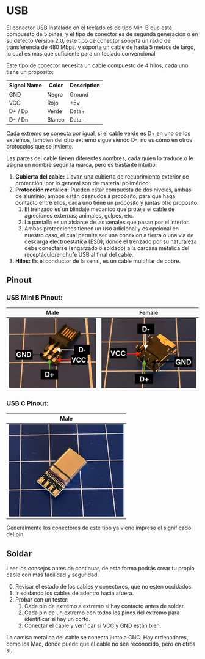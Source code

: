 # USB

El conector USB instalado en el teclado es de tipo Mini B que esta compuesto de 5 pines, y el tipo de conector es de segunda generación o en su defecto Version 2.0, este tipo de conector soporta un radio de transferencia de 480 Mbps. y soporta un cable de hasta 5 metros de largo, lo cual es más que suficiente para un teclado convencional

Este tipo de conector necesita un cable compuesto de 4 hilos, cada uno tiene un proposito:

|Signal Name|Color |Description|
|-----------|------|-----------|
|GND        |Negro |Ground     |
|VCC        |Rojo  |+5v        |
|D+ / Dp    |Verde |Data+      |
|D- / Dn    |Blanco|Data-      |

Cada extremo se conecta por igual, si el cable verde es D+ en uno de los extremos, tambien del otro extremo sigue siendo D-, no es cómo en otros protocolos que se invierte.

Las partes del cable tienen diferentes nombres, cada quien lo traduce o le asigna un nombre según la marca, pero es bastante intuitio:

1. **Cubierta del cable:** Llevan una cubierta de recubrimiento exterior de protección, por lo general son de material polimérico.
2. **Protección metalica:** Pueden estar compuesta de dos niveles, ambas de aluminio, ambos están desnudos a propósito, para que haga contacto entre ellos, cada uno tiene un proposito y juntas otro proposito:
    1. El trenzado es un blindaje mecanico que proteje el cable de agreciones externas; animales, golpes, etc.
    2. La pantalla es un aislante de las senales que pasan por el interior.
    3. Ambas protecciones tienen un uso adicional y es opcional en nuestro caso, el cual permite ser una conexion a tierra o una via de descarga electroestatica (ESD), donde el trenzado por su naturaleza debe conectarse (engarzado o soldado) a la carcasa metálica del receptáculo/enchufe USB al final del cable.
3. **Hilos:** Es el conductor de la senal, es un cable multifilar de cobre.

## Pinout

### USB Mini B Pinout:

| Male | Female |
|------|--------|
|![USB Mini B Pinout](https://github.com/nstrappazzonc/keyboard/blob/main/assets/USBMiniBMPinout.png?raw=true)|![USB Mini B Pinout](https://github.com/nstrappazzonc/keyboard/blob/main/assets/USBMiniBFPinout.png?raw=true)|

### USB C Pinout:

| Male |
|------|
|![USB Mini B Pinout](https://github.com/nstrappazzonc/keyboard/blob/main/assets/USBCMPinout.png?raw=true)|

Generalmente los conectores de este tipo ya viene impreso el significado del pin.

## Soldar

Leer los consejos antes de continuar, de esta forma podrás crear tu propio cable con mas facilidad y seguridad.

0. Revisar el estado de los cables y conectores, que no esten occidados.
1. Ir soldando los cables de adentro hacia afuera.
2. Probar con un tester:
    1. Cada pin de extremo a extremo si hay contacto antes de soldar.
    2. Cada pin de un extremo con todos los pines del extremo para identificar si hay un corto.
    3. Conectar el cable y verificar si VCC y GND están bien.

La camisa metalica del cable se conecta junto a GNC.
Hay ordenadores, como los Mac, donde puede que el cable no sea reconocido, pero en otros si.
